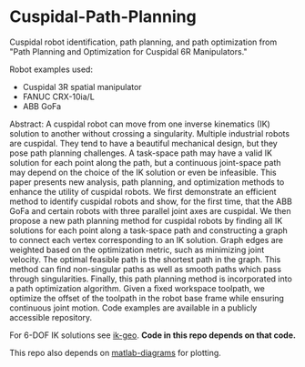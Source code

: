 # Cuspidal-Path-Planning

Cuspidal robot identification, path planning, and path optimization from "Path Planning and Optimization for Cuspidal 6R Manipulators."

Robot examples used:
* Cuspidal 3R spatial manipulator
* FANUC CRX-10ia/L
* ABB GoFa

Abstract: A cuspidal robot can move from one inverse kinematics (IK) solution to another without crossing a singularity. Multiple industrial robots are cuspidal. They tend to have a beautiful mechanical design, but they pose path planning challenges.
A task-space path may have a valid IK solution for each point along the path, but a continuous joint-space path may depend on the choice of the IK solution or even be infeasible.
This paper presents new analysis, path planning, and optimization methods to enhance the utility of cuspidal robots. We first demonstrate an efficient method to identify cuspidal robots and show, for the first time, that the ABB GoFa and certain robots with three parallel joint axes are cuspidal.
We then propose a new path planning method for cuspidal robots by finding all IK solutions for each point along a task-space path and constructing a graph to connect each vertex corresponding to an IK solution. Graph edges are weighted based on the optimization metric, such as minimizing joint velocity.
The optimal feasible path is the shortest path in the graph.
This method can find non-singular paths as well as smooth paths which pass through singularities.
Finally, this path planning method is incorporated into a path optimization algorithm. Given a fixed workspace toolpath, we optimize the offset of the toolpath in the robot base frame while ensuring continuous joint motion.
Code examples are available in a publicly accessible repository.


For 6-DOF IK solutions see [ik-geo](https://github.com/rpiRobotics/ik-geo). **Code in this repo depends on that code.**

This repo also depends on [matlab-diagrams](https://github.com/aelias36/matlab-diagrams) for plotting.
